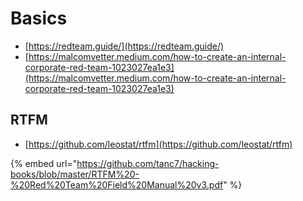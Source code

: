 # Basics

- [https://redteam.guide/](https://redteam.guide/)
- [https://malcomvetter.medium.com/how-to-create-an-internal-corporate-red-team-1023027ea1e3](https://malcomvetter.medium.com/how-to-create-an-internal-corporate-red-team-1023027ea1e3)




## RTFM

- [https://github.com/leostat/rtfm](https://github.com/leostat/rtfm)

{% embed url="https://github.com/tanc7/hacking-books/blob/master/RTFM%20-%20Red%20Team%20Field%20Manual%20v3.pdf" %}
